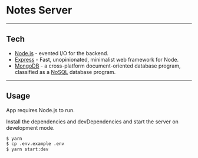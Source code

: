 # Notes Server

----

## Tech

* [Node.js](https://nodejs.org/en/) - evented I/O for the backend.
* [Express](https://expressjs.com/) - Fast, unopinionated, minimalist web framework for Node.
* [MongoDB](https://www.mongodb.com/) - a cross-platform document-oriented database program, classified as a [NoSQL](https://vi.wikipedia.org/wiki/NoSQL) database program.

----
## Usage
App requires Node.js to run.


Install the dependencies and devDependencies and start the server on development mode.

```sh
$ yarn
$ cp .env.example .env
$ yarn start:dev
```


